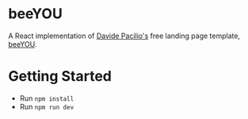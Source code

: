 # beeYOU

A React implementation of [Davide Pacilio's](https://cruip.com/) free landing page template, [beeYOU](https://lukemcdonald.github.io/beeYOU-react/).

# Getting Started

- Run `npm install`
- Run `npm run dev`
